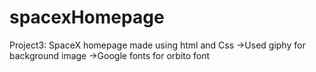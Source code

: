 # spacexHomepage
Project3:
SpaceX homepage made using html and Css
->Used giphy for background image
->Google fonts for orbito font


